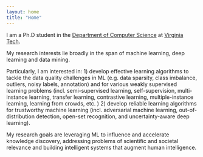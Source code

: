 ```yaml
---
layout: home
title: "Home"
---
```


I am a Ph.D student in the <a href="https://cs.vt.edu/"> Department of Computer Science</a> at <a href="https://vt.edu/">Virginia Tech</a>. 


My research interests lie broadly in the span of machine learning, deep learning and data mining. 

Particularly, I am interested in: 
	1) develop effective learning algorithms to tackle the data quality challenges in ML (e.g. data sparsity, class imbalance, outliers, noisy labels, annotation) and for various weakly supervised learning problems (incl. semi-supervised learning, self-supervision, multi-instance learning, transfer learning, contrastive learning, multiple-instance learning, learning from crowds, etc. )
	2) develop reliable learning algorithms for trustworthy machine learning (incl. adversarial machine learning, out-of-distribution detection, open-set recognition, and uncertainty-aware deep learning). 

My research goals are leveraging ML to influence and accelerate knowledge discovery, addressing problems of scientific and societal relevance and building intelligent systems that augment human intelligence. 